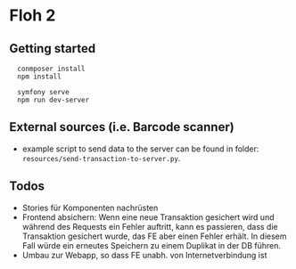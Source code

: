 Floh 2
======

## Getting started

```
  conmposer install
  npm install
  
  symfony serve
  npm run dev-server 
```

## External sources (i.e. Barcode scanner)

* example script to send data to the server can be found in folder: `resources/send-transaction-to-server.py`.

## Todos

* Stories für Komponenten nachrüsten
* Frontend absichern: Wenn eine neue Transaktion gesichert wird und während des Requests ein Fehler auftritt,
  kann es passieren, dass die Transaktion gesichert wurde, das FE aber einen Fehler erhält. In diesem Fall würde
  ein erneutes Speichern zu einem Duplikat in der DB führen.
* Umbau zur Webapp, so dass FE unabh. von Internetverbindung ist
